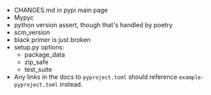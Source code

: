 - CHANGES.md in pypi main page
- Mypyc
- python version assert, though that's handled by poetry
- scm_version
- black primer is just broken
- setup.py options:
  - package_data
  - zip_safe
  - test_suite
- Any links in the docs to `pyproject.toml` should reference `example-pyproject.toml`
  instead.
